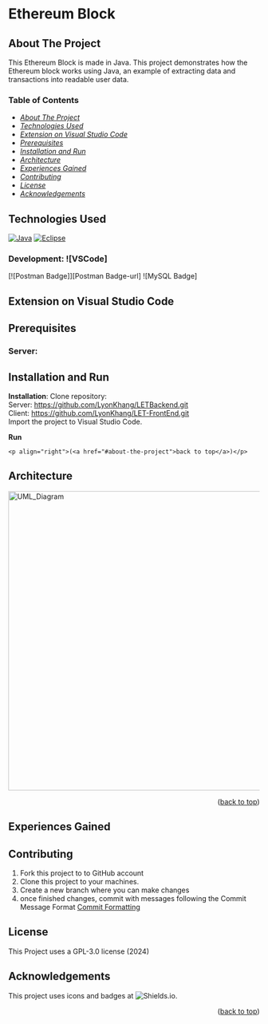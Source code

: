 # Ethereum Block
## About The Project
This Ethereum Block is made in Java. This project demonstrates how the Ethereum block works using Java, an example of extracting data and transactions into readable user data.


### Table of Contents
<!-- TABLE OF CONTENTS -->
  * [_About The Project_](#about-the-project)
  * [_Technologies Used_](#technologies-used)
  * [_Extension on Visual Studio Code_](#extension-on-visual-studio-code)
  * [_Prerequisites_](#prerequisites)
  * [_Installation and Run_](#installation-and-run)
  * [_Architecture_](#architecture)
  * [_Experiences Gained_](#experiences-gained)
  * [_Contributing_](#contributing)
  * [_License_](#license)
  * [_Acknowledgements_](#acknowledgements)

## Technologies Used
[![Java][Java]][Java-url]
[![Eclipse]][Eclipse-url]

### Development:  ![VSCode]
[![Postman Badge]][Postman Badge-url]
![MySQL Badge]

## Extension on Visual Studio Code

## Prerequisites
### Server:


## Installation and Run
**Installation**:
Clone repository:
<br>
Server: https://github.com/LyonKhang/LETBackend.git
<br>
Client: https://github.com/LyonKhang/LET-FrontEnd.git
<br>
Import the project to Visual Studio Code.


 **Run** 
 



    <p align="right">(<a href="#about-the-project">back to top</a>)</p>
    
## Architecture

<img alt="UML_Diagram" width="700" height="600" src="LET_diagram.png"/>


<p align="right">(<a href="#about-the-project">back to top</a>)</p>

## Experiences Gained

## Contributing
1. Fork this project to to GitHub account
2. Clone this project to your machines.
3.  Create a new branch where you can make changes
4.  once finished changes, commit with messages following the Commit Message Format
[Commit Formatting](https://gist.github.com/brianclements/841ea7bffdb01346392c)
## License
This Project uses a GPL-3.0 license (2024)
## Acknowledgements
This project uses icons and badges at ![Shields.io](https://shields.io/).

<p align="right">(<a href="#about-the-project">back to top</a>)</p>


<!-- MARKDOWN LINKS & IMAGES -->
<!-- https://www.markdownguide.org/basic-syntax/#reference-style-links -->
[Java]: https://img.shields.io/badge/Java-ED8B00?style=for-the-badge&logo=openjdk&logoColor=white
[Java-url]: https://www.java.com/en/
[Eclipse]: https://img.shields.io/badge/Eclipse-2C2255?style=for-the-badge&logo=eclipse&logoColor=white
[Eclipse-url]:https://eclipseide.org/
